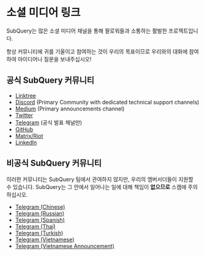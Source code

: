 # 소셜 미디어 링크

SubQuery는 많은 소셜 미디어 채널을 통해 팔로워들과 소통하는 활발한 프로젝트입니다.

항상 커뮤니티에 귀를 기울이고 참여하는 것이 우리의 목표이므로 우리와의 대화에 참여하여 아이디어나 질문을 보내주십시오!

## 공식 SubQuery 커뮤니티

- [Linktree](https://linktr.ee/subquerynetwork)
- [Discord](https://discord.com/invite/subquery) (Primary Community with dedicated technical support channels)
- [Medium](https://subquery.medium.com) (Primary announcements channel)
- [Twitter](https://twitter.com/subquerynetwork)
- [Telegram](https://t.me/subquerynetwork) (공식 발표 채널만)
- [GitHub](https://github.com/SubQuery/subql)
- [Matrix/Riot](https://matrix.to/#/#subquery:matrix.org)
- [LinkedIn](https://www.linkedin.com/company/subquery)

## 비공식 SubQuery 커뮤니티

이러한 커뮤니티는 SubQuery 팀에서 관여하지 않지만, 우리의 앰버서더들이 지원할 수 있습니다. SubQuery는 그 안에서 일어나는 일에 대해 책임이 **없으므로** 스캠에 주의하십시오.

- [Telegram (Chinese)](https://t.me/subquerychina)
- [Telegram (Russian)](https://t.me/SubQuery_russia)
- [Telegram (Spanish)](https://t.me/SubQueryES)
- [Telegram (Thai)](https://t.me/subquerynetworkthai)
- [Telegram (Turkish)](https://t.me/subquery_TR)
- [Telegram (Vietnamese)](https://t.me/subqueryvietnam)
- [Telegram (Vietnamese Announcement)](https://t.me/subqueryannvn)
